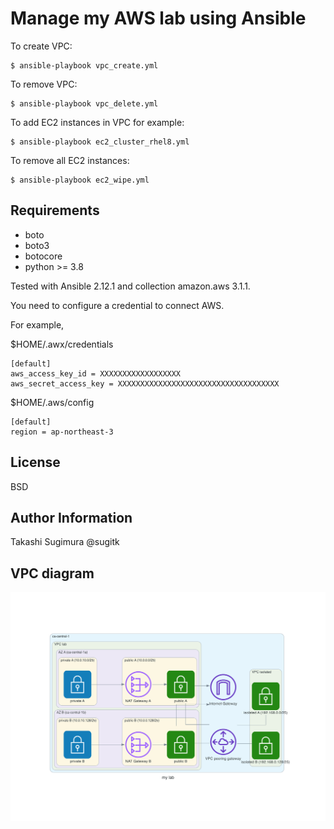 Manage my AWS lab using Ansible
=================================

To create VPC:

```
$ ansible-playbook vpc_create.yml
```

To remove VPC:

```
$ ansible-playbook vpc_delete.yml
```

To add EC2 instances in VPC for example:

```
$ ansible-playbook ec2_cluster_rhel8.yml
```

To remove all EC2 instances:
```
$ ansible-playbook ec2_wipe.yml
```

Requirements
------------

- boto
- boto3
- botocore
- python >= 3.8

Tested with Ansible 2.12.1 and collection amazon.aws 3.1.1.

You need to configure a credential to connect AWS.

For example, 

$HOME/.awx/credentials

```
[default]
aws_access_key_id = XXXXXXXXXXXXXXXXXX
aws_secret_access_key = XXXXXXXXXXXXXXXXXXXXXXXXXXXXXXXXXXXX
```

$HOME/.aws/config
```
[default]
region = ap-northeast-3
```



License
-------

BSD

Author Information
------------------

Takashi Sugimura @sugitk


VPC diagram
----
![lab diagram](my_lab.png)


